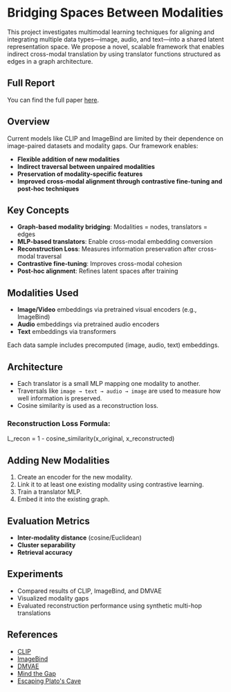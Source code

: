 # Bridging Spaces Between Modalities

This project investigates multimodal learning techniques for aligning and integrating multiple data types—image, audio, and text—into a shared latent representation space. We propose a novel, scalable framework that enables indirect cross-modal translation by using translator functions structured as edges in a graph architecture.

## Full Report

You can find the full paper [here](https://github.com/Yann-b-b/MULTIMODAL_Project/blob/main/MULTIMODAL_COURSE_PROJECT%20(1).pdf).

## Overview

Current models like CLIP and ImageBind are limited by their dependence on image-paired datasets and modality gaps. Our framework enables:

- **Flexible addition of new modalities**  
- **Indirect traversal between unpaired modalities**  
- **Preservation of modality-specific features**  
- **Improved cross-modal alignment through contrastive fine-tuning and post-hoc techniques**

## Key Concepts

- **Graph-based modality bridging**: Modalities = nodes, translators = edges  
- **MLP-based translators**: Enable cross-modal embedding conversion  
- **Reconstruction Loss**: Measures information preservation after cross-modal traversal  
- **Contrastive fine-tuning**: Improves cross-modal cohesion  
- **Post-hoc alignment**: Refines latent spaces after training  

## Modalities Used

- **Image/Video** embeddings via pretrained visual encoders (e.g., ImageBind)  
- **Audio** embeddings via pretrained audio encoders  
- **Text** embeddings via transformers  

Each data sample includes precomputed (image, audio, text) embeddings.

## Architecture

- Each translator is a small MLP mapping one modality to another.
- Traversals like `image → text → audio → image` are used to measure how well information is preserved.
- Cosine similarity is used as a reconstruction loss.

### Reconstruction Loss Formula:

L_recon = 1 - cosine_similarity(x_original, x_reconstructed)



## Adding New Modalities

1. Create an encoder for the new modality.
2. Link it to at least one existing modality using contrastive learning.
3. Train a translator MLP.
4. Embed it into the existing graph.

## Evaluation Metrics

- **Inter-modality distance** (cosine/Euclidean)  
- **Cluster separability**  
- **Retrieval accuracy**

## Experiments

- Compared results of CLIP, ImageBind, and DMVAE  
- Visualized modality gaps  
- Evaluated reconstruction performance using synthetic multi-hop translations  

## References

- [CLIP](https://arxiv.org/abs/2103.00020)  
- [ImageBind](https://arxiv.org/abs/2305.05665)  
- [DMVAE](https://openaccess.thecvf.com/content/CVPR2021W/CVPM/html/Lee_Private-Shared_Disentangled_Multimodal_VAE_for_Learning_of_Latent_Representations_CVPRW_2021_paper.html)  
- [Mind the Gap](https://arxiv.org/abs/2203.02053)  
- [Escaping Plato's Cave](https://arxiv.org/abs/2503.05283)
